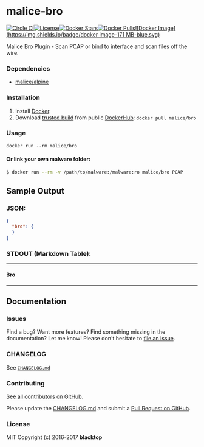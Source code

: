malice-bro
==========

[![Circle CI](https://circleci.com/gh/maliceio/malice-bro.png?style=shield)](https://circleci.com/gh/maliceio/malice-bro)[![License](http://img.shields.io/:license-mit-blue.svg)](http://doge.mit-license.org)[![Docker Stars](https://img.shields.io/docker/stars/malice/bro.svg)](https://hub.docker.com/r/malice/bro/)[![Docker Pulls](https://img.shields.io/docker/pulls/malice/bro.svg)](https://hub.docker.com/r/malice/bro/)[![Docker Image](https://img.shields.io/badge/docker image-171 MB-blue.svg)](https://hub.docker.com/r/malice/bro/)

Malice Bro Plugin - Scan PCAP or bind to interface and scan files off the wire.

### Dependencies

-	[malice/alpine](https://hub.docker.com/r/malice/alpine/)

### Installation

1.	Install [Docker](https://www.docker.io/).
2.	Download [trusted build](https://hub.docker.com/r/malice/bro/) from public [DockerHub](https://hub.docker.com): `docker pull malice/bro`

### Usage

```
docker run --rm malice/bro
```

#### Or link your own malware folder:

```bash
$ docker run --rm -v /path/to/malware:/malware:ro malice/bro PCAP

```

Sample Output
-------------

### JSON:

```json
{
  "bro": {
  }
}
```

### STDOUT (Markdown Table):

---

#### Bro

---

Documentation
-------------

### Issues

Find a bug? Want more features? Find something missing in the documentation? Let me know! Please don't hesitate to [file an issue](https://github.com/maliceio/malice-bro/issues/new).

### CHANGELOG

See [`CHANGELOG.md`](https://github.com/maliceio/malice-bro/blob/master/CHANGELOG.md)

### Contributing

[See all contributors on GitHub](https://github.com/maliceio/malice-bro/graphs/contributors).

Please update the [CHANGELOG.md](https://github.com/maliceio/malice-bro/blob/master/CHANGELOG.md) and submit a [Pull Request on GitHub](https://help.github.com/articles/using-pull-requests/).

### License

MIT Copyright (c) 2016-2017 **blacktop**

